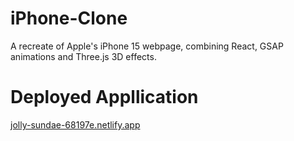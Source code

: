 # iPhone-Clone
A recreate of Apple's iPhone 15 webpage, combining React, GSAP animations and Three.js 3D effects.

# Deployed Appllication
[jolly-sundae-68197e.netlify.app](https://jolly-sundae-68197e.netlify.app/)

